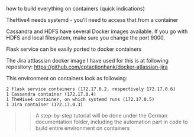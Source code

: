 how to build everything on containers (quick indications)


TheHive4 needs systemd - you'll need to access that from a container

Cassandra and HDFS have several Docker images available. If you go with HDFS and local filesystem, make sure you change the port 9000.

Flask service can be easily ported to docker containers

The Jira attlassian docker image I have used for this is at following repository: https://github.com/cptactionhank/docker-atlassian-jira

This environment on containers look as following:
```
2 flask service containers (172.17.0.2, respectively 172.17.0.6)
1 Cassandra container (172.17.0.4)
1 TheHive4 container, on which systemd runs (172.17.0.5)
1 Jira container (172.17.0.3)
```


>> A step-by-step tutorial will be done under the German documentation folder, 
including the automation part in code to build entire environment on containers


